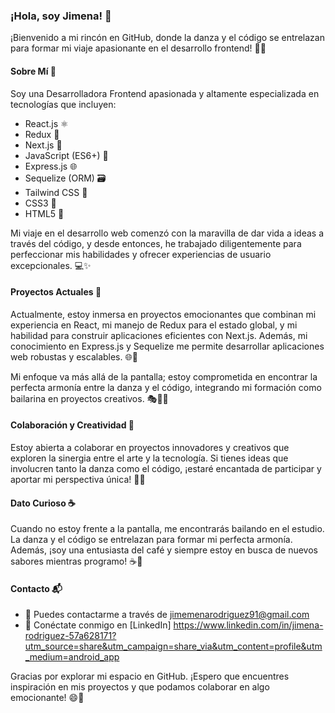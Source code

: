 ### ¡Hola, soy Jimena! 👋

¡Bienvenido a mi rincón en GitHub, donde la danza y el código se entrelazan para formar mi viaje apasionante en el desarrollo frontend! 💃🎨

#### Sobre Mí 🌈

Soy una Desarrolladora Frontend apasionada y altamente especializada en tecnologías que incluyen:

- React.js ⚛️
- Redux 🔄
- Next.js 🚀
- JavaScript (ES6+) 🚀
- Express.js 🌐
- Sequelize (ORM) 🗃️
- Tailwind CSS 🎨
- CSS3 🎨
- HTML5 📄

Mi viaje en el desarrollo web comenzó con la maravilla de dar vida a ideas a través del código, y desde entonces, he trabajado diligentemente para perfeccionar mis habilidades y ofrecer experiencias de usuario excepcionales. 💻✨

#### Proyectos Actuales 🚀

Actualmente, estoy inmersa en proyectos emocionantes que combinan mi experiencia en React, mi manejo de Redux para el estado global, y mi habilidad para construir aplicaciones eficientes con Next.js. Además, mi conocimiento en Express.js y Sequelize me permite desarrollar aplicaciones web robustas y escalables. 🌐💪

Mi enfoque va más allá de la pantalla; estoy comprometida en encontrar la perfecta armonía entre la danza y el código, integrando mi formación como bailarina en proyectos creativos. 🎭👩‍💻

#### Colaboración y Creatividad 🤝

Estoy abierta a colaborar en proyectos innovadores y creativos que exploren la sinergia entre el arte y la tecnología. Si tienes ideas que involucren tanto la danza como el código, ¡estaré encantada de participar y aportar mi perspectiva única! 🤗💡

#### Dato Curioso ☕

Cuando no estoy frente a la pantalla, me encontrarás bailando en el estudio. La danza y el código se entrelazan para formar mi perfecta armonía. Además, ¡soy una entusiasta del café y siempre estoy en busca de nuevos sabores mientras programo! ☕💃

#### Contacto 📬

- 📧 Puedes contactarme a través de jimemenarodriguez91@gmail.com
- 🔗 Conéctate conmigo en [LinkedIn] https://www.linkedin.com/in/jimena-rodriguez-57a628171?utm_source=share&utm_campaign=share_via&utm_content=profile&utm_medium=android_app

Gracias por explorar mi espacio en GitHub. ¡Espero que encuentres inspiración en mis proyectos y que podamos colaborar en algo emocionante! 😄🚀
